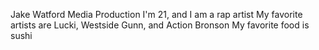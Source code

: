 Jake Watford
Media Production
I'm 21, and I am a rap artist
My favorite artists are Lucki, Westside Gunn, and Action Bronson
My favorite food is sushi